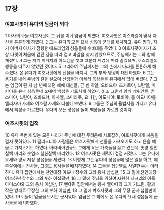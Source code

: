 ## 17장
### 여호사팟이 유다의 임금이 되다
1 아사의 아들 여호사팟이 그 뒤를 이어 임금이 되었다. 여호사팟은 이스라엘에 맞서 자신을 튼튼하게 하였다.
2 그는 유다의 모든 요새 성읍에 군대를 배치하고, 유다 땅과, 자기 아버지 아사가 점령한 에프라임의 성읍들에 수비대를 두었다.
3 여호사팟이 자기 조상 다윗이 처음에 걷던 길을 따라 걷고 바알을 찾지 않았으므로, 주님께서는 그와 함께 계셨다.
4 그는 자기 아버지의 하느님을 찾고 그분의 계명에 따라 걸었으며, 이스라엘의 행동을 따르지 않았던 것이다.
5 그리하여 주님께서는 그의 손에서 나라를 튼튼하게 해 주셨다. 온 유다가 여호사팟에게 선물을 바치니, 그의 부와 영광이 대단하였다.
6 그는 용기를 내어 주님의 길을 걸으며 산당들과 아세라 목상들을 유다에서 없애 버렸다.
7 그는 임금이 된 지 삼 년째 되던 해에 대신들, 곧 벤 하일, 오바드야, 즈카르야, 느탄엘, 미카야를 유다 성읍들에 보내어 백성을 가르치게 하였다.
8 또 그들과 함께 레위인들, 곧 스마야, 느탄야, 즈바드야, 아사엘, 스미라못, 요나탄, 아도니야, 토비야, 톱 아도니야를 엘리사마 사제와 여호람 사제와 더불어 보냈다.
9 그들은 주님의 율법서를 가지고 유다에서 백성을 가르쳤다. 유다의 모든 성읍을 돌며 백성들을 가르친 것이다.
### 여호사팟의 업적
10 유다 주변에 있는 모든 나라가 주님에 대한 두려움에 사로잡혀, 여호사팟에게 싸움을 걸지 못하였다.
11 필리스티아 사람들은 여호사팟에게 선물을 가져오기도 하고 은을 예물로 가져오기도 하였다. 아라비아인들도 그에게 작은 가축들을 끌고 왔는데, 숫양 칠천칠백 마리와 숫염소 칠천칠백 마리였다.
12 여호사팟은 세력이 점점 커졌다. 그는 유다에 요새와 양곡 저장 성읍들을 세웠다.
13 이렇게 그는 유다의 성읍들에 많은 일을 하고, 예루살렘에는 전사들, 그것도 용사들을 배치하였다.
14 그들을 집안별로 사열한 수는 이러하다. 유다 집안에서는 천인대장 아드나 장수와 그의 용사 삼십만,
15 그 밑에 천인대장 여호하난 장수와 그의 부하 이십팔만,
16 그 밑에 주님을 위하여 자원한 지크리의 아들 아미스야와 그의 용사 이십만,
17 벤야민 집안에서는 용사 엘야다와 그가 거느린, 활과 작은 방패로 무장한 그의 부하 이십만,
18 그 밑에 여호사팟과 그의 무장 군사 십팔만이었다.
19 이들이 임금을 모시는 군사였다. 임금은 그 밖에도 온 유다의 요새 성읍들에 군사들을 배치하였다.
